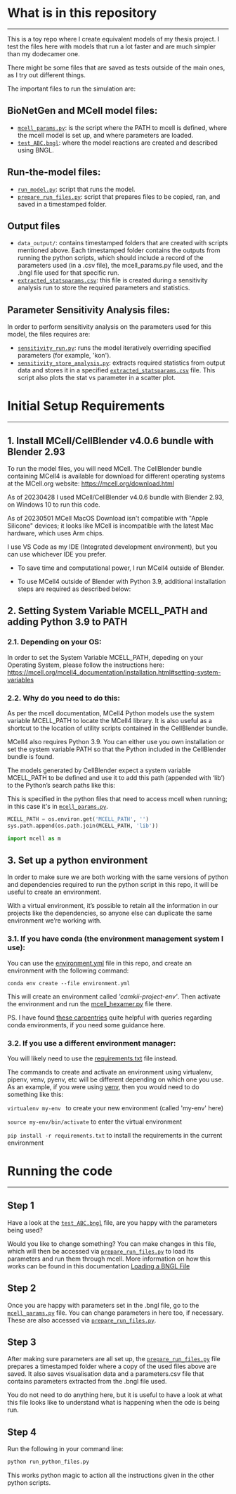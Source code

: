 # What is in this repository
---

This is a toy repo where I create equivalent models of my thesis project. I test the files here with models that run a lot faster and are much simpler than my dodecamer one. 

There might be some files that are saved as tests outside of the main ones, as I try out different things.

The important files to run the simulation are:

## BioNetGen and MCell model files:
- [`mcell_params.py`](mcell_params.py): is the script where the PATH to mcell is defined, where the mcell model is set up, and where parameters are loaded.
- [`test_ABC.bngl`](test_ABC.bngl): where the model reactions are created and described using BNGL. 

## Run-the-model files:
- [`run_model.py`](run_model.py): script that runs the model.
- [`prepare_run_files.py`](prepare_run_files.py): script that prepares files to be copied, ran, and saved in a timestamped folder.

## Output files
- `data_output/`: contains timestamped folders that are created with scripts mentioned above. Each timestamped folder contains the outputs from running the python scripts, which should include a record of the parameters used (in a .csv file), the mcell_params.py file used, and the .bngl file used for that specific run.
- [`extracted_statsparams.csv`](extracted_statsparams.csv): this file is created during a sensitivity analysis run to store the required parameters and statistics. 

## Parameter Sensitivity Analysis files:
In order to perform sensitivity analysis on the parameters used for this model, the files requires are:
- [`sensitivity_run.py`](sensitivity_run.py): runs the model iteratively overriding specified parameters (for example, 'kon').
- [`sensitivity_store_analysis.py`](sensitivity_store_analysis.py): extracts required statistics from output data and stores it in a specified [`extracted_statsparams.csv`](extracted_statsparams.csv) file. This script also plots the stat vs parameter in a scatter plot.

# Initial Setup Requirements
---

## 1. Install MCell/CellBlender v4.0.6 bundle with Blender 2.93
To run the model files, you will need MCell. The CellBlender bundle containing MCell4 is available for download for different operating systems at the MCell.org website: https://mcell.org/download.html

As of 20230428 I used MCell/CellBlender v4.0.6 bundle with Blender 2.93, on Windows 10 to run this code.

As of 20230501 MCell MacOS Download isn't compatible with "Apple Silicone" devices; it looks like MCell is incompatible with the latest Mac hardware, which uses Arm chips.

I use VS Code as my IDE (Integrated development environment), but you can use whichever IDE you prefer. 

-  To save time and computational power, I run MCell4 outside of Blender.

-  To use MCell4 outside of Blender with Python 3.9, additional installation steps are required as described below:

## 2. Setting System Variable MCELL_PATH and adding Python 3.9 to PATH

### 2.1. Depending on your OS:

In order to set the System Variable MCELL_PATH, depeding on your Operating System, please follow the instructions here: https://mcell.org/mcell4_documentation/installation.html#setting-system-variables

### 2.2. Why do you need to do this:
As per the mcell documentation, MCell4 Python models use the system variable MCELL_PATH to locate the MCell4 library. It is also useful as a shortcut to the location of utility scripts contained in the CellBlender bundle.

MCell4 also requires Python 3.9. You can either use you own installation or set the system variable PATH so that the Python included in the CellBlender bundle is found.

The models generated by CellBlender expect a system variable MCELL_PATH to be defined and use it to add this path (appended with ‘lib’) to the Python’s search paths like this: 

This is specified in the python files that need to access mcell when running; in this case it's in [`mcell_params.py`](mcell_params.py).

```python
MCELL_PATH = os.environ.get('MCELL_PATH', '')
sys.path.append(os.path.join(MCELL_PATH, 'lib'))

import mcell as m
```

## 3. Set up a python environment
In order to make sure we are both working with the same versions of python and dependencies required to run the python script in this repo, it will be useful to create an environment.

With a virtual environment, it’s possible to retain all the information in our projects like the dependencies, so anyone else can duplicate the same environment we’re working with.

### 3.1. If you have conda (the environment management system I use): 

You can use the [environment.yml](./environment.yml) file in this repo, and create an environment with the following command:

```
conda env create --file environment.yml
```

This will create an environment called *'camkii-project-env'*. Then activate the environment and run the [mcell_hexamer.py](./mcell_hexamer.py) file there.

PS. I have found [these carpentries](https://carpentries-incubator.github.io/introduction-to-conda-for-data-scientists/) quite helpful with queries regarding conda environments, if you need some guidance here. 

### 3.2. If you use a different environment manager:

You will likely need to use the [requirements.txt](./requirements.txt) file instead. 

The commands to create and activate an environment using virtualenv, pipenv, venv, pyenv, etc will be different depending on which one you use. As an example, if you were using [venv](https://docs.python.org/3/library/venv.html), then you would need to do something like this:

```virtualenv my-env ``` to create your new environment (called 'my-env' here)

```source my-env/bin/activate``` to enter the virtual environment

```pip install -r requirements.txt``` to install the requirements in the current environment

# Running the code
---
## Step 1
Have a look at the [`test_ABC.bngl`](test_ABC.bngl) file, are you happy with the parameters being used? 

Would you like to change something? You can make changes in this file, which will then be accessed via [`prepare_run_files.py`](prepare_run_files.py) to load its parameters and run them through mcell. More information on how this works can be found in this documentation [Loading a BNGL File](https://mcell.org/mcell4_documentation/bngl.html)

## Step 2
Once you are happy with parameters set in the .bngl file, go to the [`mcell_params.py`](mcell_params.py) file. You can change parameters in here too, if necessary. These are also accessed via [`prepare_run_files.py`](prepare_run_files.py).

## Step 3
After making sure parameters are all set up, the [`prepare_run_files.py`](prepare_run_files.py) file prepares a timestamped folder where a copy of the used files above are saved. It also saves visualisation data and a parameters.csv file that contains parameters extracted from the .bngl file used. 

You do not need to do anything here, but it is useful to have a look at what this file looks like to understand what is happening when the ode is being run. 

## Step 4
Run the following in your command line:

```python
python run_python_files.py
```

This works python magic to action all the instructions given in the other python scripts.